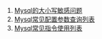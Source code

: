 1. [Mysql的大小写敏感问题](./Mysql的大小写敏感问题.md)  
2. [Mysql常见配置参数查询列表](Mysql常见配置参数查询列表.md)  
3. [Mysql常见指令使用列表](Mysql常见指令、函数使用列表.md)